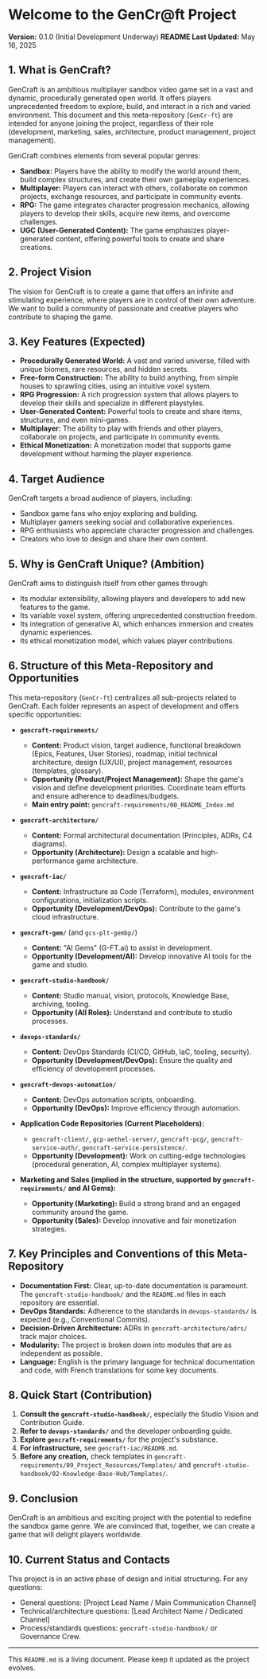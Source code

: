 # Welcome to the GenCr@ft Project

**Version:** 0.1.0 (Initial Development Underway)
**README Last Updated:** May 16, 2025

## 1. What is GenCraft?

GenCraft is an ambitious multiplayer sandbox video game set in a vast and dynamic, procedurally generated open world. It offers players unprecedented freedom to explore, build, and interact in a rich and varied environment. This document and this meta-repository (`GenCr-ft`) are intended for anyone joining the project, regardless of their role (development, marketing, sales, architecture, product management, project management).

GenCraft combines elements from several popular genres:

* **Sandbox:** Players have the ability to modify the world around them, build complex structures, and create their own gameplay experiences.
* **Multiplayer:** Players can interact with others, collaborate on common projects, exchange resources, and participate in community events.
* **RPG:** The game integrates character progression mechanics, allowing players to develop their skills, acquire new items, and overcome challenges.
* **UGC (User-Generated Content):** The game emphasizes player-generated content, offering powerful tools to create and share creations.

## 2. Project Vision

The vision for GenCraft is to create a game that offers an infinite and stimulating experience, where players are in control of their own adventure. We want to build a community of passionate and creative players who contribute to shaping the game.

## 3. Key Features (Expected)

* **Procedurally Generated World:** A vast and varied universe, filled with unique biomes, rare resources, and hidden secrets.
* **Free-form Construction:** The ability to build anything, from simple houses to sprawling cities, using an intuitive voxel system.
* **RPG Progression:** A rich progression system that allows players to develop their skills and specialize in different playstyles.
* **User-Generated Content:** Powerful tools to create and share items, structures, and even mini-games.
* **Multiplayer:** The ability to play with friends and other players, collaborate on projects, and participate in community events.
* **Ethical Monetization:** A monetization model that supports game development without harming the player experience.

## 4. Target Audience

GenCraft targets a broad audience of players, including:

* Sandbox game fans who enjoy exploring and building.
* Multiplayer gamers seeking social and collaborative experiences.
* RPG enthusiasts who appreciate character progression and challenges.
* Creators who love to design and share their own content.

## 5. Why is GenCraft Unique? (Ambition)

GenCraft aims to distinguish itself from other games through:

* Its modular extensibility, allowing players and developers to add new features to the game.
* Its variable voxel system, offering unprecedented construction freedom.
* Its integration of generative AI, which enhances immersion and creates dynamic experiences.
* Its ethical monetization model, which values player contributions.

## 6. Structure of this Meta-Repository and Opportunities

This meta-repository (`GenCr-ft`) centralizes all sub-projects related to GenCraft. Each folder represents an aspect of development and offers specific opportunities:

* **`gencraft-requirements/`**
    * **Content:** Product vision, target audience, functional breakdown (Epics, Features, User Stories), roadmap, initial technical architecture, design (UX/UI), project management, resources (templates, glossary).
    * **Opportunity (Product/Project Management):** Shape the game's vision and define development priorities. Coordinate team efforts and ensure adherence to deadlines/budgets.
    * **Main entry point:** `gencraft-requirements/00_README_Index.md`

* **`gencraft-architecture/`**
    * **Content:** Formal architectural documentation (Principles, ADRs, C4 diagrams).
    * **Opportunity (Architecture):** Design a scalable and high-performance game architecture.

* **`gencraft-iac/`**
    * **Content:** Infrastructure as Code (Terraform), modules, environment configurations, initialization scripts.
    * **Opportunity (Development/DevOps):** Contribute to the game's cloud infrastructure.

* **`gencraft-gem/`** (and `gcs-plt-gembp/`)
    * **Content:** "AI Gems" (G-FT.ai) to assist in development.
    * **Opportunity (Development/AI):** Develop innovative AI tools for the game and studio.

* **`gencraft-studio-handbook/`**
    * **Content:** Studio manual, vision, protocols, Knowledge Base, archiving, tooling.
    * **Opportunity (All Roles):** Understand and contribute to studio processes.

* **`devops-standards/`**
    * **Content:** DevOps Standards (CI/CD, GitHub, IaC, tooling, security).
    * **Opportunity (Development/DevOps):** Ensure the quality and efficiency of development processes.

* **`gencraft-devops-automation/`**
    * **Content:** DevOps automation scripts, onboarding.
    * **Opportunity (DevOps):** Improve efficiency through automation.

* **Application Code Repositories (Current Placeholders):**
    * `gencraft-client/`, `gcp-aethel-server/`, `gencraft-pcg/`, `gencraft-service-auth/`, `gencraft-service-persistence/`.
    * **Opportunity (Development):** Work on cutting-edge technologies (procedural generation, AI, complex multiplayer systems).

* **Marketing and Sales (implied in the structure, supported by `gencraft-requirements/` and AI Gems):**
    * **Opportunity (Marketing):** Build a strong brand and an engaged community around the game.
    * **Opportunity (Sales):** Develop innovative and fair monetization strategies.

## 7. Key Principles and Conventions of this Meta-Repository

* **Documentation First:** Clear, up-to-date documentation is paramount. The `gencraft-studio-handbook/` and the `README.md` files in each repository are essential.
* **DevOps Standards:** Adherence to the standards in `devops-standards/` is expected (e.g., Conventional Commits).
* **Decision-Driven Architecture:** ADRs in `gencraft-architecture/adrs/` track major choices.
* **Modularity:** The project is broken down into modules that are as independent as possible.
* **Language:** English is the primary language for technical documentation and code, with French translations for some key documents.

## 8. Quick Start (Contribution)

1.  **Consult the `gencraft-studio-handbook/`**, especially the Studio Vision and Contribution Guide.
2.  **Refer to `devops-standards/`** and the developer onboarding guide.
3.  **Explore `gencraft-requirements/`** for the project's substance.
4.  **For infrastructure,** see `gencraft-iac/README.md`.
5.  **Before any creation,** check templates in `gencraft-requirements/09_Project_Resources/Templates/` and `gencraft-studio-handbook/02-Knowledge-Base-Hub/Templates/`.

## 9. Conclusion

GenCraft is an ambitious and exciting project with the potential to redefine the sandbox game genre. We are convinced that, together, we can create a game that will delight players worldwide.

## 10. Current Status and Contacts

This project is in an active phase of design and initial structuring. For any questions:
* General questions: [Project Lead Name / Main Communication Channel]
* Technical/architecture questions: [Lead Architect Name / Dedicated Channel]
* Process/standards questions: `gencraft-studio-handbook/` or Governance Crew.

---

This `README.md` is a living document. Please keep it updated as the project evolves.
